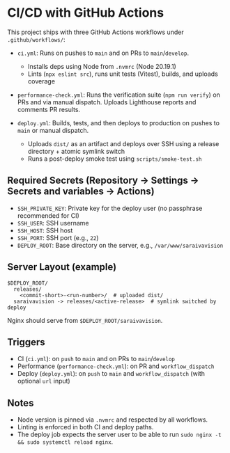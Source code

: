 # CI/CD with GitHub Actions

This project ships with three GitHub Actions workflows under `.github/workflows/`:

- `ci.yml`: Runs on pushes to `main` and on PRs to `main`/`develop`.
  - Installs deps using Node from `.nvmrc` (Node 20.19.1)
  - Lints (`npx eslint src`), runs unit tests (Vitest), builds, and uploads coverage

- `performance-check.yml`: Runs the verification suite (`npm run verify`) on PRs and via manual dispatch. Uploads Lighthouse reports and comments PR results.

- `deploy.yml`: Builds, tests, and then deploys to production on pushes to `main` or manual dispatch.
  - Uploads `dist/` as an artifact and deploys over SSH using a release directory + atomic symlink switch
  - Runs a post-deploy smoke test using `scripts/smoke-test.sh`

## Required Secrets (Repository → Settings → Secrets and variables → Actions)

- `SSH_PRIVATE_KEY`: Private key for the deploy user (no passphrase recommended for CI)
- `SSH_USER`: SSH username
- `SSH_HOST`: SSH host
- `SSH_PORT`: SSH port (e.g., `22`)
- `DEPLOY_ROOT`: Base directory on the server, e.g., `/var/www/saraivavision`

## Server Layout (example)

```
$DEPLOY_ROOT/
  releases/
    <commit-short>-<run-number>/  # uploaded dist/
  saraivavision -> releases/<active-release>  # symlink switched by deploy
```

Nginx should serve from `$DEPLOY_ROOT/saraivavision`.

## Triggers

- CI (`ci.yml`): on `push` to `main` and on PRs to `main`/`develop`
- Performance (`performance-check.yml`): on PR and `workflow_dispatch`
- Deploy (`deploy.yml`): on `push` to `main` and `workflow_dispatch` (with optional `url` input)

## Notes

- Node version is pinned via `.nvmrc` and respected by all workflows.
- Linting is enforced in both CI and deploy paths.
- The deploy job expects the server user to be able to run `sudo nginx -t && sudo systemctl reload nginx`.

